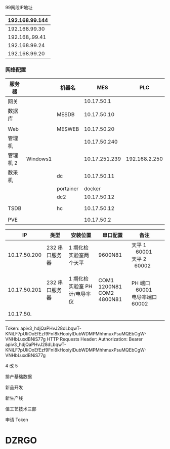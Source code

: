 99网段IP地址

| 192.168.99.144 |
| -------------- |
| 192.168.99.30  |
| 192.168,.99.41 |
| 192.168.99.24  |
| 192.168.99.20  |

### 网络配置

| 服务器   |          | 机器名    | MES           | PLC           | 办公                 | 操作系统密码                                  | ToDesk              |
| -------- | -------- | --------- | ------------- | ------------- | -------------------- | --------------------------------------------- | ------------------- |
| 网关     |          |           | 10.17.50.1    |               | 192.168.99.162 DHCP  | root/Dzrd123#                                 |                     |
| 数据库   |          | MESDB     | 10.17.50.10   |               |                      | Administrator/Dzr123123<br />SQL sa/Dzr123123 |                     |
|          |          |           |               |               |                      |                                               |                     |
| Web      |          | MESWEB    | 10.17.50.20   |               | 192.168.99.154       | Administrator/Dzr123123                       |                     |
| 管理机   |          |           | 10.17.50.240  |               | 192.168.99.105(固定) | DZR/dzr                                       | 607946799 /DZRd123# |
| 管理机 2 | Windows1 |           | 10.17.251.239 | 192.168.2.250 |                      | DZR1/dzr1                                     |                     |
| 数采机   |          | dc        | 10.17.50.11   |               | 192.168.99.183(DHCP) | dc/dc                                         |                     |
|          |          | portainer | docker        |               |                      | admin/Dzrd12345678                            |                     |
|          |          | dc2       | 10.17.50.12   |               |                      | dc/dc                                         |                     |
| TSDB     |          | hc        | 10.17.50.12   |               |                      | dc/dc<br />admin/acetek1234                   |                     |
| PVE      |          |           | 10.17.50.2    |               | 192.168.99.144       | root/Ajn123123                                |                     |

| IP           | 类型           | 安装位置                      | 串口配置                       | 备注                                                         |  |
| ------------ | -------------- | ----------------------------- | ------------------------------ | ------------------------------------------------------------ | - |
| 10.17.50.200 | 232 串口服务器 | 1 期化检实验室两个天平        | 9600N81                        | 天平 1           60001<br />天平 2          60002 |  |
|              |                |                               |                                |                                                              |  |
| 10.17.50.201 | 232 串口服务器 | 1 期化检实验室 PH 计/电导率仪 | COM1 1200N81<br />COM2 4800N81 | <br />PH 端口        60001<br />电导率端口 60002         |  |
|              |                |                               |                                |                                                              |  |
| 10.17.50.    |                |                               |                                |                                                              |  |
|              |                |                               |                                |                                                              |  |

Token: apiv3_hdjQaPHvJ28dLbqwT-KNiLF7pUIiOoEfEzf9FnI8kHooiylDubWDMPMhhmuxPsuMQEbCgW-VNHbLuxdBNiS77g
HTTP Requests Header: Authorization: Bearer apiv3_hdjQaPHvJ28dLbqwT-KNiLF7pUIiOoEfEzf9FnI8kHooiylDubWDMPMhhmuxPsuMQEbCgW-VNHbLuxdBNiS77g

4 改 5

排产基础数据

新品开发

新生产线

值工艺技术三部

申请 Token

# DZRGO
